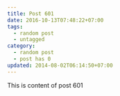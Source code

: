 ```yaml
---
title: Post 601
date: 2016-10-13T07:48:22+07:00
tags:
  - random post
  - untagged
category:
  - random post
  - post has 0
updated: 2014-08-02T06:14:50+07:00
---
```

This is content of post 601